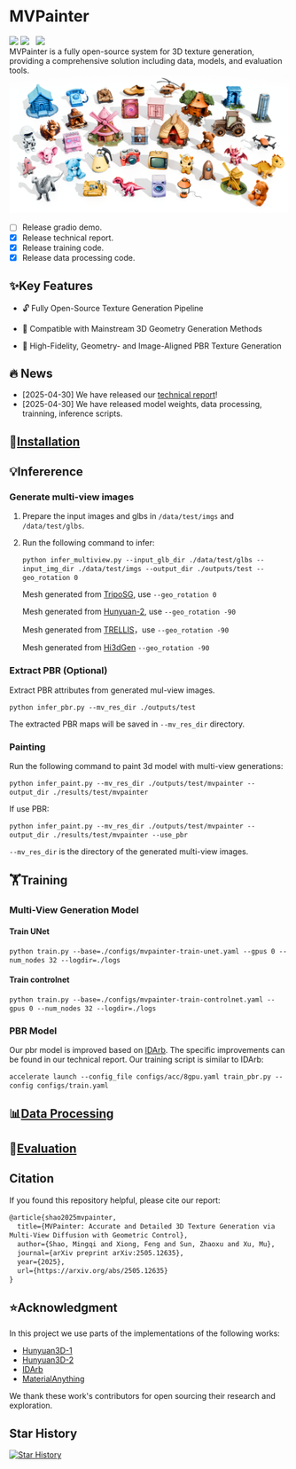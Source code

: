 # MVPainter
<div align="left">
  <a href=https://amap-cvlab.github.io/MV-Painter/ target="_blank"><img src=https://img.shields.io/badge/Project%20Page-333399.svg?logo=homepage height=22px></a>
 <a href='https://huggingface.co/shaomq/MVPainter'><img src='https://img.shields.io/badge/%F0%9F%A4%97%20Hugging%20Face-Model-blue'></a> &nbsp;
 <a href='https://arxiv.org/pdf/2505.12635'><img src='https://img.shields.io/badge/arXiv-Report-b31b1b.svg'></a> &nbsp;

</div>
MVPainter is a fully open-source system for 3D texture generation, providing a comprehensive solution including data, models, and evaluation tools.

<img src="./assets/teaser.png" alt="Pipeline" width="800"/>


- [ ] Release gradio demo.
- [x] Release technical report.
- [x] Release training code.
- [x] Release data processing code.

## ✨Key Features
* 🔓 Fully Open-Source Texture Generation Pipeline

* 🧩 Compatible with Mainstream 3D Geometry Generation Methods

* 🎨 High-Fidelity, Geometry- and Image-Aligned PBR Texture Generation


## 🔥 News
* [2025-04-30] We have released our [technical report](https://huggingface.co/shaomq/MVPainter)!
* [2025-04-30] We have released model weights, data processing, trainning, inference scripts.

## 🔧[Installation](./MVPainter/INSTALL.md)

## 💡Infererence
### Generate multi-view images

1. Prepare the input images and glbs in `/data/test/imgs` and `/data/test/glbs`.

2. Run the following command to infer:
    ```
    python infer_multiview.py --input_glb_dir ./data/test/glbs --input_img_dir ./data/test/imgs --output_dir ./outputs/test --geo_rotation 0
    ```




    Mesh generated from [TripoSG](https://github.com/VAST-AI-Research/TripoSG), use `--geo_rotation 0`

    Mesh generated from [Hunyuan-2](https://github.com/Tencent/Hunyuan3D-2), use `--geo_rotation -90`

    Mesh generated from [TRELLIS](https://github.com/microsoft/TRELLIS)，use  `--geo_rotation -90`

    Mesh generated from [Hi3dGen](https://github.com/Stable-X/Hi3DGen)  `--geo_rotation -90`


### Extract PBR (Optional)
Extract PBR attributes from generated mul-view images.

```
python infer_pbr.py --mv_res_dir ./outputs/test
```

The extracted PBR maps will be saved in `--mv_res_dir` directory.



### Painting

Run the following command to paint 3d model with multi-view generations:

```
python infer_paint.py --mv_res_dir ./outputs/test/mvpainter --output_dir ./results/test/mvpainter
```
If use PBR:
```
python infer_paint.py --mv_res_dir ./outputs/test/mvpainter --output_dir ./results/test/mvpainter --use_pbr
```

`--mv_res_dir` is the directory of the generated multi-view images.



## 🏋️Training
### Multi-View Generation Model
#### Train UNet
```
python train.py --base=./configs/mvpainter-train-unet.yaml --gpus 0 --num_nodes 32 --logdir=./logs
```

#### Train controlnet
```
python train.py --base=./configs/mvpainter-train-controlnet.yaml --gpus 0 --num_nodes 32 --logdir=./logs
```

### PBR Model
Our pbr model is improved based on [IDArb](https://github.com/Lizb6626/IDArb). The specific improvements can be found in our technical report. Our training script is similar to IDArb:

```
accelerate launch --config_file configs/acc/8gpu.yaml train_pbr.py --config configs/train.yaml

```
## 📊[Data Processing](./data_process/README.md)

## 📝[Evaluation](./MVPainter/evaluation/README.md)


## Citation
If you found this repository helpful, please cite our report:

```
@article{shao2025mvpainter,
  title={MVPainter: Accurate and Detailed 3D Texture Generation via Multi-View Diffusion with Geometric Control},
  author={Shao, Mingqi and Xiong, Feng and Sun, Zhaoxu and Xu, Mu},
  journal={arXiv preprint arXiv:2505.12635},
  year={2025},
  url={https://arxiv.org/abs/2505.12635}
}
```
## ⭐️Acknowledgment

In this project we use parts of the implementations of the following works:
- [Hunyuan3D-1](https://github.com/Tencent/Hunyuan3D-1)
- [Hunyuan3D-2](https://github.com/Tencent/Hunyuan3D-2)
- [IDArb](https://github.com/Lizb6626/IDArb)
- [MaterialAnything](https://github.com/3DTopia/MaterialAnything)


We thank these work's contributors for open sourcing their research and exploration.

## Star History

[![Star History](https://api.star-history.com/svg?repos=amap-cvlab/MV-Painter&type=Date)](https://www.star-history.com/#amap-cvlab/MV-Painter&Date)
